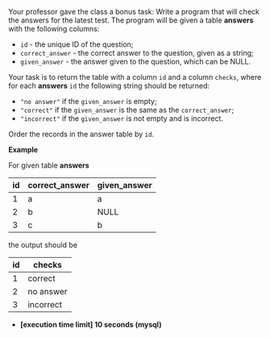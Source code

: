 Your professor gave the class a bonus task: Write a program that will check the answers for the latest test. The program will be given a table  **answers**  with the following columns:

-   `id`  - the unique ID of the question;
-   `correct_answer`  - the correct answer to the question, given as a string;
-   `given_answer`  - the answer given to the question, which can be NULL.

Your task is to return the table with a column  `id`  and a column  `checks`, where for each  **answers**  `id`  the following string should be returned:

-   `"no answer"`  if the  `given_answer`  is empty;
-   `"correct"`  if the  `given_answer`  is the same as the  `correct_answer`;
-   `"incorrect"`  if the  `given_answer`  is not empty and is incorrect.

Order the records in the answer table by  `id`.

**Example**

For given table  **answers**

| id | correct_answer | given_answer |
|----|----------------|--------------|
| 1  | a              | a            |
| 2  | b              | NULL         |
| 3  | c              | b            |

the output should be

| id | checks    |
|----|-----------|
| 1  | correct   |
| 2  | no answer |
| 3  | incorrect |

-   **[execution time limit] 10 seconds (mysql)**